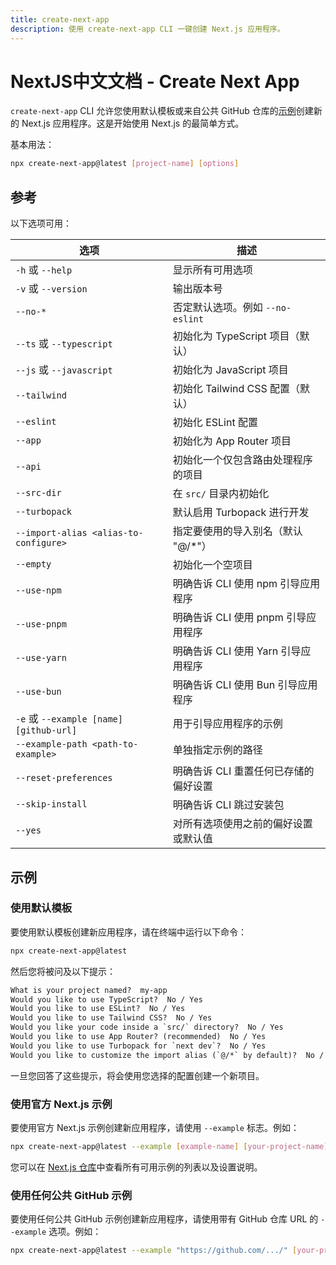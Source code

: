 ```yaml
---
title: create-next-app
description: 使用 create-next-app CLI 一键创建 Next.js 应用程序。
---
```


# NextJS中文文档 - Create Next App

`create-next-app` CLI 允许您使用默认模板或来自公共 GitHub 仓库的[示例](https://github.com/vercel/next.js/tree/canary/examples)创建新的 Next.js 应用程序。这是开始使用 Next.js 的最简单方式。

基本用法：

```bash
npx create-next-app@latest [project-name] [options]
```

## 参考

以下选项可用：

| 选项                                    | 描述                                  |
| --------------------------------------- | ------------------------------------- |
| `-h` 或 `--help`                        | 显示所有可用选项                      |
| `-v` 或 `--version`                     | 输出版本号                            |
| `--no-*`                                | 否定默认选项。例如 `--no-eslint`      |
| `--ts` 或 `--typescript`                | 初始化为 TypeScript 项目（默认）      |
| `--js` 或 `--javascript`                | 初始化为 JavaScript 项目              |
| `--tailwind`                            | 初始化 Tailwind CSS 配置（默认）      |
| `--eslint`                              | 初始化 ESLint 配置                    |
| `--app`                                 | 初始化为 App Router 项目              |
| `--api`                                 | 初始化一个仅包含路由处理程序的项目    |
| `--src-dir`                             | 在 `src/` 目录内初始化                |
| `--turbopack`                           | 默认启用 Turbopack 进行开发           |
| `--import-alias <alias-to-configure>`   | 指定要使用的导入别名（默认 "@/\*"）   |
| `--empty`                               | 初始化一个空项目                      |
| `--use-npm`                             | 明确告诉 CLI 使用 npm 引导应用程序    |
| `--use-pnpm`                            | 明确告诉 CLI 使用 pnpm 引导应用程序   |
| `--use-yarn`                            | 明确告诉 CLI 使用 Yarn 引导应用程序   |
| `--use-bun`                             | 明确告诉 CLI 使用 Bun 引导应用程序    |
| `-e` 或 `--example [name] [github-url]` | 用于引导应用程序的示例                |
| `--example-path <path-to-example>`      | 单独指定示例的路径                    |
| `--reset-preferences`                   | 明确告诉 CLI 重置任何已存储的偏好设置 |
| `--skip-install`                        | 明确告诉 CLI 跳过安装包               |
| `--yes`                                 | 对所有选项使用之前的偏好设置或默认值  |

## 示例

### 使用默认模板

要使用默认模板创建新应用程序，请在终端中运行以下命令：

```bash
npx create-next-app@latest
```

然后您将被问及以下提示：

```txt
What is your project named?  my-app
Would you like to use TypeScript?  No / Yes
Would you like to use ESLint?  No / Yes
Would you like to use Tailwind CSS?  No / Yes
Would you like your code inside a `src/` directory?  No / Yes
Would you like to use App Router? (recommended)  No / Yes
Would you like to use Turbopack for `next dev`?  No / Yes
Would you like to customize the import alias (`@/*` by default)?  No / Yes
```

一旦您回答了这些提示，将会使用您选择的配置创建一个新项目。

### 使用官方 Next.js 示例

要使用官方 Next.js 示例创建新应用程序，请使用 `--example` 标志。例如：

```bash
npx create-next-app@latest --example [example-name] [your-project-name]
```

您可以在 [Next.js 仓库](https://github.com/vercel/next.js/tree/canary/examples)中查看所有可用示例的列表以及设置说明。

### 使用任何公共 GitHub 示例

要使用任何公共 GitHub 示例创建新应用程序，请使用带有 GitHub 仓库 URL 的 `--example` 选项。例如：

```bash
npx create-next-app@latest --example "https://github.com/.../" [your-project-name]
```
